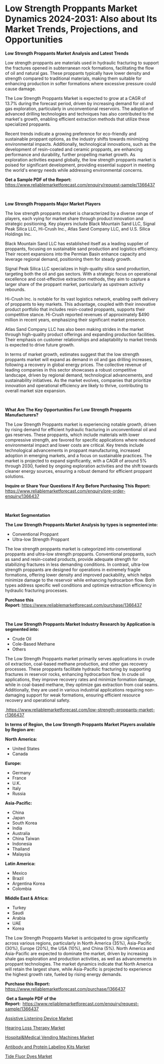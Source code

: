 <p><h1>Low Strength Proppants Market Dynamics 2024-2031: Also about Its Market Trends, Projections, and Opportunities</h1></p><p><strong>Low Strength Proppants Market Analysis and Latest Trends</strong></p>
<p><p>Low strength proppants are materials used in hydraulic fracturing to support the fractures opened in subterranean rock formations, facilitating the flow of oil and natural gas. These proppants typically have lower density and strength compared to traditional materials, making them suitable for enhancing production in softer formations where excessive pressure could cause damage.</p><p>The Low Strength Proppants Market is expected to grow at a CAGR of 13.7% during the forecast period, driven by increasing demand for oil and gas exploration, particularly in unconventional reservoirs. The adoption of advanced drilling technologies and techniques has also contributed to the market's growth, enabling efficient extraction methods that utilize these specialized proppants.</p><p>Recent trends indicate a growing preference for eco-friendly and sustainable proppant options, as the industry shifts towards minimizing environmental impacts. Additionally, technological innovations, such as the development of resin-coated and ceramic proppants, are enhancing performance and durability, further propelling market growth. As exploration activities expand globally, the low strength proppants market is poised for significant development, providing essential support in meeting the world's energy needs while addressing environmental concerns.</p></p>
<p><strong>Get a Sample PDF of the Report:&nbsp;</strong> <a href="https://www.reliablemarketforecast.com/enquiry/request-sample/1366437">https://www.reliablemarketforecast.com/enquiry/request-sample/1366437</a></p>
<p>&nbsp;</p>
<p><strong>Low Strength Proppants Major Market Players</strong></p>
<p><p>The low strength proppants market is characterized by a diverse range of players, each vying for market share through product innovation and strategic positioning. Key players include Black Mountain Sand LLC, Signal Peak Silica LLC, Hi-Crush Inc., Atlas Sand Company LLC, and U.S. Silica Holdings Inc. </p><p>Black Mountain Sand LLC has established itself as a leading supplier of proppants, focusing on sustainable sand production and logistics efficiency. Their recent expansions into the Permian Basin enhance capacity and leverage regional demand, positioning them for steady growth.</p><p>Signal Peak Silica LLC specializes in high-quality silica sand production, targeting both the oil and gas sectors. With a strategic focus on operational excellence and cost-effective extraction methods, they aim to capture a larger share of the proppant market, particularly as upstream activity rebounds.</p><p>Hi-Crush Inc. is notable for its vast logistics network, enabling swift delivery of proppants to key markets. This advantage, coupled with their innovative product portfolio that includes resin-coated proppants, supports their competitive stance. Hi-Crush reported revenues of approximately $490 million in recent years, emphasizing their significant market presence.</p><p>Atlas Sand Company LLC has also been making strides in the market through high-quality product offerings and expanding production facilities. Their emphasis on customer relationships and adaptability to market trends is expected to drive future growth.</p><p>In terms of market growth, estimates suggest that the low strength proppants market will expand as demand in oil and gas drilling increases, following a recovery in global energy prices. The collective revenue of leading companies in this sector showcases a robust competitive landscape, driven by regional demand, technological advancements, and sustainability initiatives. As the market evolves, companies that prioritize innovation and operational efficiency are likely to thrive, contributing to overall market size expansion.</p></p>
<p>&nbsp;</p>
<p><strong>What Are The Key Opportunities For Low Strength Proppants Manufacturers?</strong></p>
<p><p>The Low Strength Proppants market is experiencing notable growth, driven by rising demand for efficient hydraulic fracturing in unconventional oil and gas reserves. These proppants, which include materials with lower compressive strength, are favored for specific applications where reduced environmental impact and lower costs are critical. Key trends include technological advancements in proppant manufacturing, increased adoption in emerging markets, and a focus on sustainable practices. The market is projected to expand significantly, with a CAGR of around 5% through 2030, fueled by ongoing exploration activities and the shift towards cleaner energy sources, ensuring a robust demand for efficient proppant solutions.</p></p>
<p><strong>Inquire or Share Your Questions If Any Before Purchasing This Report:</strong> <a href="https://www.reliablemarketforecast.com/enquiry/pre-order-enquiry/1366437">https://www.reliablemarketforecast.com/enquiry/pre-order-enquiry/1366437</a></p>
<p>&nbsp;</p>
<p><strong>Market Segmentation</strong></p>
<p><strong>The Low Strength Proppants Market Analysis by types is segmented into:</strong></p>
<p><ul><li>Conventional Proppant</li><li>Ultra-low Strength Proppant</li></ul></p>
<p><p>The low strength proppants market is categorized into conventional proppants and ultra-low strength proppants. Conventional proppants, such as sand and resin-coated products, provide adequate strength for stabilizing fractures in less demanding conditions. In contrast, ultra-low strength proppants are designed for operations in extremely fragile formations, offering lower density and improved packability, which helps minimize damage to the reservoir while enhancing hydrocarbon flow. Both types address specific well conditions and optimize extraction efficiency in hydraulic fracturing processes.</p></p>
<p><strong>Purchase this Report:&nbsp;</strong><a href="https://www.reliablemarketforecast.com/purchase/1366437">https://www.reliablemarketforecast.com/purchase/1366437</a></p>
<p>&nbsp;</p>
<p><strong>The Low Strength Proppants Market Industry Research by Application is segmented into:</strong></p>
<p><ul><li>Crude Oil</li><li>Cole-Based Methane</li><li>Others</li></ul></p>
<p><p>The Low Strength Proppants market primarily serves applications in crude oil extraction, coal-based methane production, and other gas recovery processes. These proppants facilitate hydraulic fracturing by supporting fractures in reservoir rocks, enhancing hydrocarbon flow. In crude oil applications, they improve recovery rates and minimize formation damage, while in coal-based methane, they optimize gas extraction from coal seams. Additionally, they are used in various industrial applications requiring non-damaging support for weak formations, ensuring efficient resource recovery and operational safety.</p></p>
<p><a href="https://www.reliablemarketforecast.com/low-strength-proppants-market-r1366437">&nbsp;https://www.reliablemarketforecast.com/low-strength-proppants-market-r1366437</a></p>
<p><strong>In terms of Region, the Low Strength Proppants Market Players available by Region are:</strong></p>
<p>
    <p> <strong> North America: </strong>
        <ul>
            <li>United States</li>
            <li>Canada</li>
        </ul>
        </p> 
    <p> <strong> Europe: </strong>
        <ul>
            <li>Germany</li>
            <li>France</li>
            <li>U.K.</li>
            <li>Italy</li>
            <li>Russia</li>
        </ul>
        </p> 
    <p> <strong> Asia-Pacific: </strong>
        <ul>
            <li>China</li>
            <li>Japan</li>
            <li>South Korea</li>
            <li>India</li>
            <li>Australia</li>
            <li>China Taiwan</li>
            <li>Indonesia</li>
            <li>Thailand</li>
            <li>Malaysia</li>
        </ul>
        </p> 
    <p> <strong> Latin America: </strong>
        <ul>
            <li>Mexico</li>
            <li>Brazil</li>
            <li>Argentina Korea</li>
            <li>Colombia</li>
        </ul>
        </p> 
    <p> <strong> Middle East & Africa: </strong>
        <ul>
            <li>Turkey</li>
            <li>Saudi</li>
            <li>Arabia</li>
            <li>UAE</li>
            <li>Korea</li>
        </ul>
    </p>
    </p>
<p><p>The Low Strength Proppants Market is anticipated to grow significantly across various regions, particularly in North America (35%), Asia-Pacific (30%), Europe (20%), the USA (10%), and China (5%). North America and Asia-Pacific are expected to dominate the market, driven by increasing shale gas exploration and production activities, as well as advancements in proppant technologies. The market dynamics indicate that North America will retain the largest share, while Asia-Pacific is projected to experience the highest growth rate, fueled by rising energy demands.</p></p>
<p><strong>Purchase this Report: </strong><a href="https://www.reliablemarketforecast.com/purchase/1366437">https://www.reliablemarketforecast.com/purchase/1366437</a></p>
<p>&nbsp;<strong>Get a Sample PDF of the Report:&nbsp;&nbsp;</strong><a href="https://www.reliablemarketforecast.com/enquiry/request-sample/1366437">https://www.reliablemarketforecast.com/enquiry/request-sample/1366437</a></p>
<p><strong></strong></p>
<p><p><a href="https://www.linkedin.com/pulse/assistive-listening-device-market2024-2031-industry-insights-jypcc?trackingId=nyG%2FgXCmSGalsNKxd5fPzA%3D%3D">Assistive Listening Device Market</a></p><p><a href="https://www.linkedin.com/pulse/hearing-loss-therapy-market-industry-landscape-growth-trajectories-h4ghc?trackingId=lREQnV3gTR6vqpgruWSt5g%3D%3D">Hearing Loss Therapy Market</a></p><p><a href="https://github.com/WillieWoodard/Market-Research-Report-List-6/blob/main/hospitalmedical-vending-machines-market.md">Hospital&Medical Vending Machines Market</a></p><p><a href="https://issuu.com/reportprime-2/docs/antibody-and-protein-labeling-kits-_61eb5a1263710a">Antibody and Protein Labeling Kits Market</a></p><p><a href="https://issuu.com/reportprime-2/docs/tide-fluor-dyes-market-size-2030.pp_ca84b7560964c7">Tide Fluor Dyes Market</a></p></p>